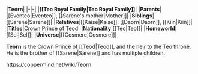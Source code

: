 |**Teorn**|
|-|-|
|**[[Teo Royal Family\|Teo Royal Family]]**|
|**Parents**|[[Eventeo\|Eventeo]], [[Sarene's mother\|Mother]]|
|**Siblings**|[[Sarene\|Sarene]]|
|**Relatives**|[[Kaise\|Kaise]], [[Daorn\|Daorn]], [[Kiin\|Kiin]]|
|**Titles**|Crown Prince of Teod|
|**Nationality**|[[Teo\|Teo]]|
|**Homeworld**|[[Sel\|Sel]]|
|**Universe**|[[Cosmere\|Cosmere]]|

**Teorn** is the Crown Prince of [[Teod\|Teod]], and the heir to the Teo throne.
He is the brother of [[Sarene\|Sarene]] and has multiple children.



https://coppermind.net/wiki/Teorn